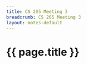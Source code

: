 ```yaml
---
title: CS 205 Meeting 3
breadcrumb: CS 205 Meeting 3
layout: notes-default
---
```

# {{ page.title }}

